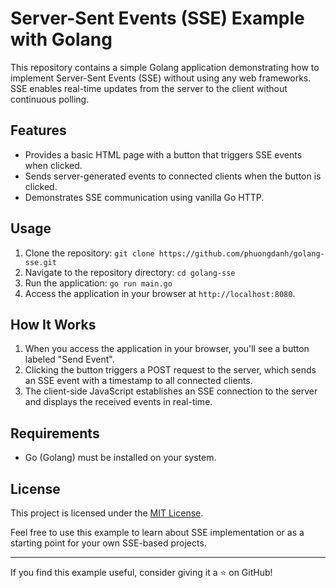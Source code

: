 # Server-Sent Events (SSE) Example with Golang

This repository contains a simple Golang application demonstrating how to implement Server-Sent Events (SSE) without using any web frameworks. SSE enables real-time updates from the server to the client without continuous polling.

## Features

- Provides a basic HTML page with a button that triggers SSE events when clicked.
- Sends server-generated events to connected clients when the button is clicked.
- Demonstrates SSE communication using vanilla Go HTTP.

## Usage

1. Clone the repository: `git clone https://github.com/phuongdanh/golang-sse.git`
2. Navigate to the repository directory: `cd golang-sse`
3. Run the application: `go run main.go`
4. Access the application in your browser at `http://localhost:8080`.

## How It Works

1. When you access the application in your browser, you'll see a button labeled "Send Event".
2. Clicking the button triggers a POST request to the server, which sends an SSE event with a timestamp to all connected clients.
3. The client-side JavaScript establishes an SSE connection to the server and displays the received events in real-time.

## Requirements

- Go (Golang) must be installed on your system.

## License

This project is licensed under the [MIT License](LICENSE).

Feel free to use this example to learn about SSE implementation or as a starting point for your own SSE-based projects.

---

If you find this example useful, consider giving it a ⭐️ on GitHub!
